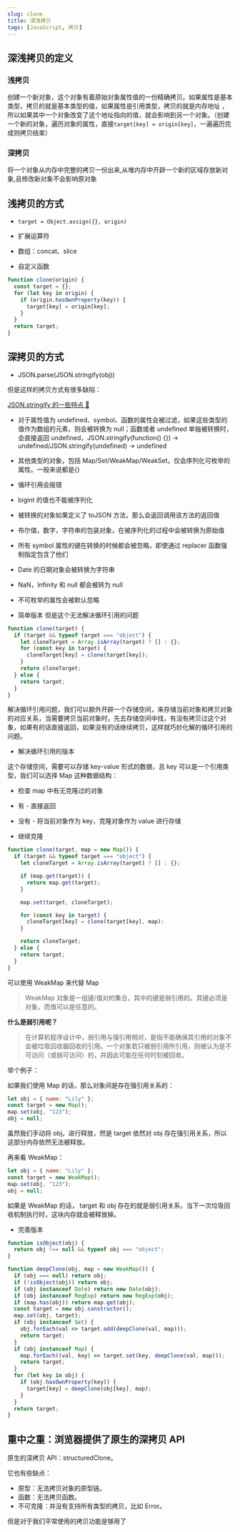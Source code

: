 ```yaml
---
slug: clone
title: 深浅拷贝
tags: [JavaScript, 拷贝]
---
```


## 深浅拷贝的定义

### 浅拷贝

创建一个新对象，这个对象有着原始对象属性值的一份精确拷贝。如果属性是基本类型，拷贝的就是基本类型的值，如果属性是引用类型，拷贝的就是内存地址 ，所以如果其中一个对象改变了这个地址指向的值，就会影响到另一个对象。（创建一个新的对象，遍历对象的属性，直接`target[key] = origin[key]`，一遍遍历完成则拷贝结束）

### 深拷贝

将一个对象从内存中完整的拷贝一份出来,从堆内存中开辟一个新的区域存放新对象,且修改新对象不会影响原对象

## 浅拷贝的方式

- `target = Object.assign({}, origin)`

- 扩展运算符

- 数组：concat、slice

- 自定义函数

```javascript
function clone(origin) {
  const target = {};
  for (let key in origin) {
    if (origin.hasOwnProperty(key)) {
      target[key] = origin[key];
    }
  }
  return target;
}
```

## 深拷贝的方式

- JSON.parse(JSON.stringify(obj))

但是这样的拷贝方式有很多缺陷：

[JSON.stringify 的一些特点 🙋](https://www.jianshu.com/p/d9bbcf99c186)

- 对于属性值为 undefined、symbol、函数的属性会被过滤，如果这些类型的值作为数组的元素，则会被转换为 null；函数或者 undefined 单独被转换时，会直接返回 undefined，JSON.stringify(function() {}) -> undefined/JSON.stringify(undefined) -> undefined
- 其他类型的对象，包括 Map/Set/WeakMap/WeakSet，仅会序列化可枚举的属性。一般来说都是{}
- 循环引用会报错
- bigint 的值也不能被序列化
- 被转换的对象如果定义了 toJSON 方法，那么会返回调用该方法的返回值
- 布尔值，数字，字符串的包装对象，在被序列化的过程中会被转换为原始值
- 所有 symbol 属性的键在转换的时候都会被忽略，即使通过 replacer 函数强制指定包含了他们
- Date 的日期对象会被转换为字符串
- NaN，Infinity 和 null 都会被转为 null
- 不可枚举的属性会被默认忽略

- 简单版本 但是这个无法解决循环引用的问题

```javascript
function clone(target) {
  if (target && typeof target === "object") {
    let cloneTarget = Array.isArray(target) ? [] : {};
    for (const key in target) {
      cloneTarget[key] = clone(target[key]);
    }
    return cloneTarget;
  } else {
    return target;
  }
}
```

解决循环引用问题，我们可以额外开辟一个存储空间，来存储当前对象和拷贝对象的对应关系，当需要拷贝当前对象时，先去存储空间中找，有没有拷贝过这个对象，如果有的话直接返回，如果没有的话继续拷贝，这样就巧妙化解的循环引用的问题。

- 解决循环引用的版本

这个存储空间，需要可以存储 key-value 形式的数据，且 key 可以是一个引用类型，我们可以选择 Map 这种数据结构：

- 检查 map 中有无克隆过的对象

- 有 - 直接返回

- 没有 - 将当前对象作为 key，克隆对象作为 value 进行存储

- 继续克隆

```javascript
function clone(target, map = new Map()) {
  if (target && typeof target === "object") {
    let cloneTarget = Array.isArray(target) ? [] : {};

    if (map.get(target)) {
      return map.get(target);
    }

    map.set(target, cloneTarget);

    for (const key in target) {
      cloneTarget[key] = clone(target[key], map);
    }

    return cloneTarget;
  } else {
    return target;
  }
}
```

可以使用 WeakMap 来代替 Map

> WeakMap 对象是一组键/值对的集合，其中的键是弱引用的。其键必须是对象，而值可以是任意的。

**什么是弱引用呢？**

> 在计算机程序设计中，弱引用与强引用相对，是指不能确保其引用的对象不会被垃圾回收器回收的引用。一个对象若只被弱引用所引用，则被认为是不可访问（或弱可访问）的，并因此可能在任何时刻被回收。

举个例子：

如果我们使用 Map 的话，那么对象间是存在强引用关系的：

```javascript
let obj = { name: "Lily" };
const target = new Map();
map.set(obj, "123");
obj = null;
```

虽然我们手动将 obj，进行释放，然是 target 依然对 obj 存在强引用关系，所以这部分内存依然无法被释放。

再来看 WeakMap：

```javascript
let obj = { name: "Lily" };
const target = new WeakMap();
map.set(obj, "123");
obj = null;
```

如果是 WeakMap 的话， target 和 obj 存在的就是弱引用关系，当下一次垃圾回收机制执行时，这块内存就会被释放掉。

- 完善版本

```javascript
function isObject(obj) {
  return obj !== null && typeof obj === "object";
}

function deepClone(obj, map = new WeakMap()) {
  if (obj === null) return obj;
  if (!isObject(obj)) return obj;
  if (obj instanceof Date) return new Date(obj);
  if (obj instanceof RegExp) return new RegExp(obj);
  if (map.has(obj)) return map.get(obj);
  const target = new obj.constructor();
  map.set(obj, target);
  if (obj instanceof Set) {
    obj.forEach(val => target.add(deepClone(val, map)));
    return target;
  }
  if (obj instanceof Map) {
    map.forEach((val, key) => target.set(key, deepClone(val, map)));
    return target;
  }
  for (let key in obj) {
    if (obj.hasOwnProperty(key)) {
      target[key] = deepClone(obj[key], map);
    }
  }
  return target;
}
```

## 重中之重：浏览器提供了原生的深拷贝 API

原生的深拷贝 API：structuredClone。

它也有些缺点：

- 原型：无法拷贝对象的原型链。
- 函数：无法拷贝函数。
- 不可克隆：并没有支持所有类型的拷贝，比如 Error。

但是对于我们平常使用的拷贝功能是够用了
